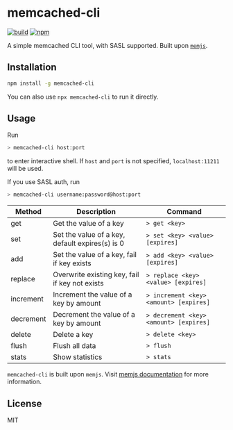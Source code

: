 # memcached-cli

[![build](https://travis-ci.org/pd4d10/memcached-cli.svg)](https://travis-ci.org/pd4d10/memcached-cli)
[![npm](https://img.shields.io/npm/v/memcached-cli.svg)](https://www.npmjs.com/package/memcached-cli)

A simple memcached CLI tool, with SASL supported. Built upon [`memjs`](https://github.com/alevy/memjs).

## Installation

```sh
npm install -g memcached-cli
```

You can also use `npx memcached-cli` to run it directly.

## Usage

Run

```sh
> memcached-cli host:port
```

to enter interactive shell. If `host` and `port` is not specified, `localhost:11211` will be used.

If you use SASL auth, run

```sh
> memcached-cli username:password@host:port
```

| Method    | Description                                     | Command                                |
| --------- | ----------------------------------------------- | -------------------------------------- |
| get       | Get the value of a key                          | `> get <key>`                          |
| set       | Set the value of a key, default expires(s) is 0 | `> set <key> <value> [expires]`        |
| add       | Set the value of a key, fail if key exists      | `> add <key> <value> [expires]`        |
| replace   | Overwrite existing key, fail if key not exists  | `> replace <key> <value> [expires]`    |
| increment | Increment the value of a key by amount          | `> increment <key> <amount> [expires]` |
| decrement | Decrement the value of a key by amount          | `> decrement <key> <amount> [expires]` |
| delete    | Delete a key                                    | `> delete <key>`                       |
| flush     | Flush all data                                  | `> flush`                              |
| stats     | Show statistics                                 | `> stats`                              |

`memcached-cli` is built upon `memjs`. Visit [memjs documentation](https://memjs.netlify.com/) for more information.

## License

MIT
